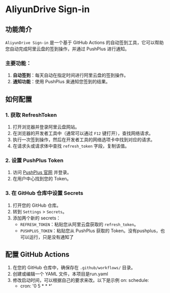 # AliyunDrive Sign-in

## 功能简介

`AliyunDrive Sign-in` 是一个基于 GitHub Actions 的自动签到工具，它可以帮助您自动完成阿里云盘的签到操作，并通过 PushPlus 进行通知。

### 主要功能：

1. **自动签到**：每天自动在指定时间进行阿里云盘的签到操作。
2. **通知功能**：使用 PushPlus 来通知您签到的结果。

## 如何配置

### 1. 获取 RefreshToken

1. 打开浏览器并登录阿里云盘网站。
2. 在浏览器的开发者工具中（通常可以通过 `F12` 键打开），查找网络请求。
3. 执行一次签到操作，然后在开发者工具的网络选项卡中找到对应的请求。
4. 在请求头或请求体中查找 `refresh_token` 字段，复制该值。

### 2. 设置 PushPlus Token

1. 访问 [PushPlus 官网](https://www.pushplus.plus/) 并登录。
2. 在用户中心找到您的 Token。

### 3. 在 GitHub 仓库中设置 Secrets

1. 打开您的 GitHub 仓库。
2. 转到 `Settings` > `Secrets`。
3. 添加两个新的 secrets：
   - `REFRESH_TOKEN`：粘贴您从阿里云盘获取的 `refresh_token`。
   - `PUSHPLUS_TOKEN`：粘贴您从 PushPlus 获取的 Token。没有pushplus，也可以运行，只是没有通知了

## 配置 GitHub Actions

1. 在您的 GitHub 仓库中，确保存在 `.github/workflows/` 目录。
2. 创建或编辑一个 YAML 文件，本项目是run.yaml
3. 修改启动时间，可以根据自己的要求来改。以下是示例
   on:
  schedule:
    - cron: '0 5 * * *'
